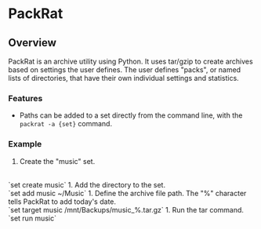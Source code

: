 # PackRat

## Overview
PackRat is an archive utility using Python. It uses tar/gzip to create archives based
on settings the user defines. The user defines "packs", or named lists of directories, that have
their own individual settings and statistics. 

### Features
- Paths can be added to a set directly from the command line, with the `packrat -a {set}` command.

### Example
1. Create the "music" set.
<br>
`set create music`
1. Add the directory to the set.
<br>
`set add music ~/Music`
1. Define the archive file path. The "%" character tells PackRat to add today's date.
<br>
`set target music /mnt/Backups/music_%.tar.gz`
1. Run the tar command.
<br>
`set run music`



